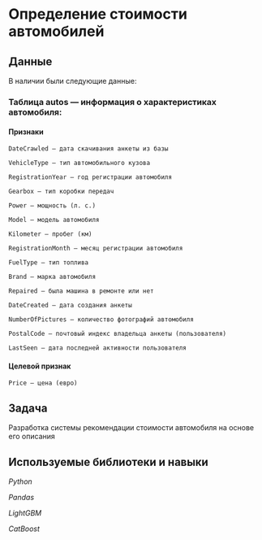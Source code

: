 # Определение стоимости автомобилей


## Данные

В наличии были следующие данные:

### Таблица autos — информация о характеристиках автомобиля:

#### Признаки

    DateCrawled — дата скачивания анкеты из базы

    VehicleType — тип автомобильного кузова

    RegistrationYear — год регистрации автомобиля

    Gearbox — тип коробки передач

    Power — мощность (л. с.)

    Model — модель автомобиля

    Kilometer — пробег (км)

    RegistrationMonth — месяц регистрации автомобиля

    FuelType — тип топлива

    Brand — марка автомобиля

    Repaired — была машина в ремонте или нет

    DateCreated — дата создания анкеты

    NumberOfPictures — количество фотографий автомобиля

    PostalCode — почтовый индекс владельца анкеты (пользователя)

    LastSeen — дата последней активности пользователя

#### Целевой признак
    Price — цена (евро)


## Задача

Разработка системы рекомендации стоимости автомобиля на основе его описания

## Используемые библиотеки и навыки

*Python*

*Pandas*

*LightGBM*

*CatBoost*

